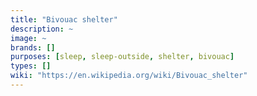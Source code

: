 ```yaml
---
title: "Bivouac shelter"
description: ~
image: ~
brands: []
purposes: [sleep, sleep-outside, shelter, bivouac]
types: []
wiki: "https://en.wikipedia.org/wiki/Bivouac_shelter"
---
```

